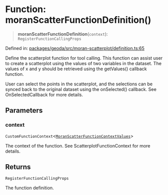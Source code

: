 # Function: moranScatterFunctionDefinition()

> **moranScatterFunctionDefinition**(`context`): `RegisterFunctionCallingProps`

Defined in: [packages/geoda/src/moran-scatterplot/definition.ts:65](https://github.com/GeoDaCenter/openassistant/blob/65e761aafcb8b3d759c0e5ae9c1cbe8e024f7128/packages/geoda/src/moran-scatterplot/definition.ts#L65)

Define the scatterplot function for tool calling. This function can assist user to create a scatterplot using the values of two variables in the dataset.
The values of x and y should be retrieved using the getValues() callback function.

User can select the points in the scatterplot, and the selections can be synced back to the original dataset using the onSelected() callback.
See OnSelectedCallback for more details.

## Parameters

### context

`CustomFunctionContext`\<[`MoranScatterFunctionContextValues`](../type-aliases/MoranScatterFunctionContextValues.md)\>

The context of the function. See ScatterplotFunctionContext for more details.

## Returns

`RegisterFunctionCallingProps`

The function definition.
